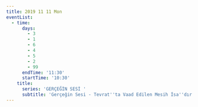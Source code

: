 ```yaml
---
title: 2019 11 11 Mon
eventList:
  - time:
      days:
        - 3
        - 1
        - 6
        - 4
        - 5
        - 2
        - 99
      endTime: '11:30'
      startTime: '10:30'
    title:
      series: 'GERÇEĞİN SESİ '
      subtitle: 'Gerçeğin Sesi - Tevrat''ta Vaad Edilen Mesih İsa''dır [128]'
---
```


